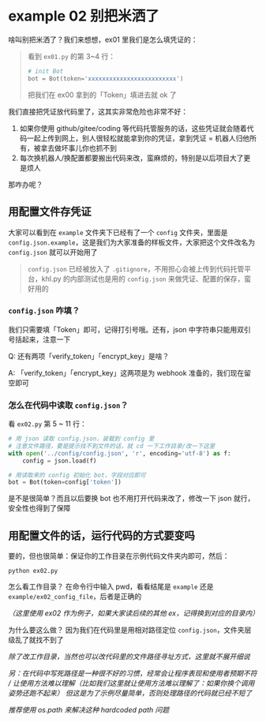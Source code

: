 # example 02 别把米洒了

啥叫别把米洒了？我们来想想，ex01 里我们是怎么填凭证的：

> 看到 `ex01.py` 的第 3~4 行：
> ```python
> # init Bot
> bot = Bot(token='xxxxxxxxxxxxxxxxxxxxxxxxx')
> ```
> 把我们在 ex00 拿到的「Token」填进去就 ok 了

我们直接把凭证放代码里了，这其实非常危险也非常不好：

1. 如果你使用 github/gitee/coding 等代码托管服务的话，这些凭证就会随着代码一起上传到网上，别人很轻松就能拿到你的凭证，拿到凭证 = 机器人归他所有，被拿去做坏事儿你也抓不到
2. 每次换机器人/换配置都要搬出代码来改，蛮麻烦的，特别是以后项目大了更是烦人

那咋办呢？

## 用配置文件存凭证

大家可以看到在 `example` 文件夹下已经有了一个 `config` 文件夹，里面是 `config.json.example`，这是我们为大家准备的样板文件，大家把这个文件改名为 `config.json` 就可以开始用了

> `config.json` 已经被放入了 `.gitignore`，不用担心会被上传到代码托管平台，khl.py 的内部测试也是用的 `config.json` 来做凭证、配置的保存，蛮好用的

### `config.json` 咋填？

我们只需要填「Token」即可，记得打引号哦。还有，json 中字符串只能用双引号括起来，注意一下

Q: 还有两项「verify_token」「encrypt_key」是啥？

A: 「verify_token」「encrypt_key」这两项是为 webhook 准备的，我们现在留空即可

### 怎么在代码中读取 `config.json`？

看 `ex02.py` 第 5 ~ 11 行：

```python
# 用 json 读取 config.json，装载到 config 里
# 注意文件路径，要是提示找不到文件的话，就 cd 一下工作目录/改一下这里
with open('../config/config.json', 'r', encoding='utf-8') as f:
    config = json.load(f)

# 用读取来的 config 初始化 bot，字段对应即可
bot = Bot(token=config['token'])
```

是不是很简单？而且以后要换 bot 也不用打开代码来改了，修改一下 json 就行，安全性也得到了保障

## 用配置文件的话，运行代码的方式要变吗

要的，但也很简单：保证你的工作目录在示例代码文件夹内即可，然后：

```shell
python ex02.py
```

怎么看工作目录？ 在命令行中输入 pwd，看看结尾是 `example` 还是 `example/ex02_config_file`，后者是正确的

*（这里使用 ex02 作为例子，如果大家读后续的其他 ex，记得换到对应的目录内）*

为什么要这么做？ 因为我们在代码里是用相对路径定位 `config.json`，文件夹层级乱了就找不到了

*除了改工作目录，当然也可以改代码里的文件路径寻址方式，这里就不展开细说*

*另：在代码中写死路径是一种很不好的习惯，经常会让程序表现和使用者预期不符 /
让使用方法难以理解（比如我们这里就让使用方法难以理解了：如果你换个调用姿势还跑不起来）
但这是为了示例尽量简单，否则处理路径的代码就已经不短了*

*推荐使用 os.path 来解决这种 hardcoded path 问题*

